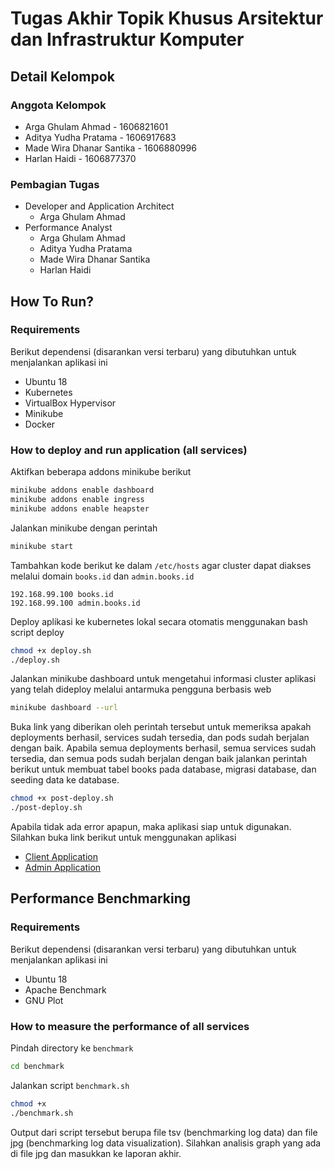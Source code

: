 # Tugas Akhir Topik Khusus Arsitektur dan Infrastruktur Komputer
## Detail Kelompok
### Anggota Kelompok
- Arga Ghulam Ahmad - 1606821601
- Aditya Yudha Pratama - 1606917683
- Made Wira Dhanar Santika - 1606880996
- Harlan Haidi - 1606877370
### Pembagian Tugas
- Developer and Application Architect
    - Arga Ghulam Ahmad
- Performance Analyst
    - Arga Ghulam Ahmad
    - Aditya Yudha Pratama
    - Made Wira Dhanar Santika
    - Harlan Haidi
## How To Run?
### Requirements
Berikut dependensi (disarankan versi terbaru) yang dibutuhkan untuk menjalankan aplikasi ini
- Ubuntu 18
- Kubernetes
- VirtualBox Hypervisor
- Minikube
- Docker
### How to deploy and run application (all services)
Aktifkan beberapa addons minikube berikut
```bash
minikube addons enable dashboard
minikube addons enable ingress
minikube addons enable heapster
```
Jalankan minikube dengan perintah 
```bash
minikube start
```
Tambahkan kode berikut ke dalam `/etc/hosts` agar cluster dapat diakses melalui domain `books.id` dan `admin.books.id`
```
192.168.99.100 books.id
192.168.99.100 admin.books.id
```
Deploy aplikasi ke kubernetes lokal secara otomatis menggunakan bash script deploy
```bash
chmod +x deploy.sh
./deploy.sh
```
Jalankan minikube dashboard untuk mengetahui informasi cluster aplikasi yang telah dideploy
melalui antarmuka pengguna berbasis web
```bash
minikube dashboard --url
```
Buka link yang diberikan oleh perintah tersebut untuk memeriksa apakah deployments berhasil, services sudah tersedia, dan
pods sudah berjalan dengan baik.
Apabila semua deployments berhasil, semua services sudah tersedia, dan semua pods sudah berjalan dengan baik 
jalankan perintah berikut untuk membuat tabel books pada database, migrasi database, dan seeding data ke database.
```bash
chmod +x post-deploy.sh
./post-deploy.sh
```
Apabila tidak ada error apapun, maka aplikasi siap untuk digunakan.
Silahkan buka link berikut untuk menggunakan aplikasi
- [Client Application](http://books.id)
- [Admin Application](http://admin.books.id)
## Performance Benchmarking
### Requirements
Berikut dependensi (disarankan versi terbaru) yang dibutuhkan untuk menjalankan aplikasi ini
- Ubuntu 18
- Apache Benchmark
- GNU Plot
### How to measure the performance of all services
Pindah directory ke `benchmark`
```bash
cd benchmark
```
Jalankan script `benchmark.sh`
```bash
chmod +x
./benchmark.sh
```
Output dari script tersebut berupa file tsv (benchmarking log data) dan file jpg (benchmarking log data visualization).
Silahkan analisis graph yang ada di file jpg dan masukkan ke laporan akhir.